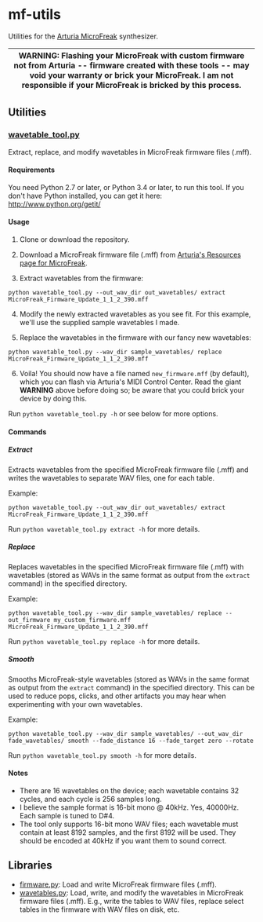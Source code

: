 # mf-utils

Utilities for the [Arturia MicroFreak](https://www.arturia.com/products/hardware-synths/microfreak) synthesizer.

| WARNING: Flashing your MicroFreak with custom firmware not from Arturia -- firmware created with these tools -- may void your warranty or brick your MicroFreak. I am not responsible if your MicroFreak is bricked by this process. |
| --- |

## Utilities

### [wavetable_tool.py](https://github.com/dcower/mf-utils/blob/master/wavetable_tool.py)
Extract, replace, and modify wavetables in MicroFreak firmware files (.mff).

#### Requirements
You need Python 2.7 or later, or Python 3.4 or later, to run this tool. If you don't have Python installed, you can get it here: http://www.python.org/getit/

#### Usage
1. Clone or download the repository.

2. Download a MicroFreak firmware file (.mff) from [Arturia's Resources page for MicroFreak](https://www.arturia.com/products/hardware-synths/microfreak/resources).

3. Extract wavetables from the firmware:

```
python wavetable_tool.py --out_wav_dir out_wavetables/ extract MicroFreak_Firmware_Update_1_1_2_390.mff
```

4. Modify the newly extracted wavetables as you see fit. For this example, we'll use the supplied sample wavetables I made.

5. Replace the wavetables in the firmware with our fancy new wavetables:

```
python wavetable_tool.py --wav_dir sample_wavetables/ replace MicroFreak_Firmware_Update_1_1_2_390.mff
```

6. Voila! You should now have a file named `new_firmware.mff` (by default), which you can flash via Arturia's MIDI Control Center. Read the giant **WARNING** above before doing so; be aware that you could brick your device by doing this.

Run `python wavetable_tool.py -h` or see below for more options.

#### Commands

##### Extract
Extracts wavetables from the specified MicroFreak firmware file (.mff) and writes the wavetables to separate WAV files, one for each table.

Example:
```
python wavetable_tool.py --out_wav_dir out_wavetables/ extract MicroFreak_Firmware_Update_1_1_2_390.mff
```

Run `python wavetable_tool.py extract -h` for more details.

##### Replace
Replaces wavetables in the specified MicroFreak firmware file (.mff) with wavetables (stored as WAVs in the same format as output from the `extract` command) in the specified directory.

Example:
```
python wavetable_tool.py --wav_dir sample_wavetables/ replace --out_firmware my_custom_firmware.mff MicroFreak_Firmware_Update_1_1_2_390.mff
```

Run `python wavetable_tool.py replace -h` for more details.

##### Smooth
Smooths MicroFreak-style wavetables (stored as WAVs in the same format as output from the `extract` command) in the specified directory. This can be used to reduce pops, clicks, and other artifacts you may hear when experimenting with your own wavetables.

Example:
```
python wavetable_tool.py --wav_dir sample_wavetables/ --out_wav_dir fade_wavetables/ smooth --fade_distance 16 --fade_target zero --rotate
```

Run `python wavetable_tool.py smooth -h` for more details.

#### Notes
* There are 16 wavetables on the device; each wavetable contains 32 cycles, and each cycle is 256 samples long.
* I believe the sample format is 16-bit mono @ 40kHz. Yes, 40000Hz. Each sample is tuned to D#4.
* The tool only supports 16-bit mono WAV files; each wavetable must contain at least 8192 samples, and the first 8192 will be used. They should be encoded at 40kHz if you want them to sound correct.

## Libraries

* [firmware.py](https://github.com/dcower/mf-utils/blob/master/firmware.py): Load and write MicroFreak firmware files (.mff).
* [wavetables.py](https://github.com/dcower/mf-utils/blob/master/wavetables.py): Load, write, and modify the wavetables in MicroFreak firmware files (.mff). E.g., write the tables to WAV files, replace select tables in the firmware with WAV files on disk, etc.
